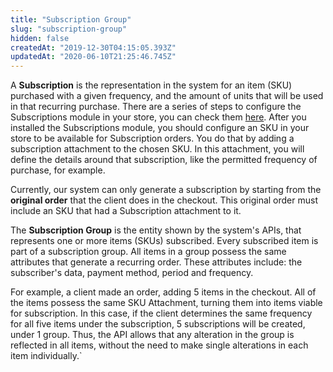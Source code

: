 ```yaml
---
title: "Subscription Group"
slug: "subscription-group"
hidden: false
createdAt: "2019-12-30T04:15:05.393Z"
updatedAt: "2020-06-10T21:25:46.745Z"
---
```

A **Subscription** is the representation in the system for an item (SKU) purchased with a given frequency, and the amount of units that will be used in that recurring purchase. There are a series of steps to configure the Subscriptions module in your store, you can check them [here](https://help.vtex.com/tutorial/how-to-configure-subscriptions%20--1FA9dfE7vJqxBna9Nft5Sj). After you installed the Subscriptions module, you should configure an SKU in your store to be available for Subscription orders. You do that by adding a subscription attachment to the chosen SKU. In this attachment, you will define the details around that subscription, like the permitted frequency of purchase, for example. 

Currently, our system can only generate a subscription by starting from the **original order** that the client does in the checkout. This original order must include an SKU that had a Subscription attachment to it. 

The **Subscription Group** is the entity shown by the system's APIs, that represents one or more items (SKUs) subscribed. Every subscribed item is part of a subscription group. All items in a group possess the same attributes that generate a recurring order. These attributes include: the subscriber's data, payment method, period and frequency. 

For example, a client made an order, adding 5 items in the checkout. All of the items possess the same SKU Attachment, turning them into items viable for subscription. In this case, if the client determines the same frequency for all five items under the subscription, 5 subscriptions will be created, under 1 group. Thus, the API allows that any alteration in the group is reflected in all items, without the need to make single alterations in each item individually.`